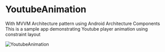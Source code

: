 # YoutubeAnimation
With MVVM Architecture pattern using Android Architecture Components This is a sample app demonstrating Youtube player animation using constraint layout 

![YoutubeAnimation](https://i.imgur.com/mkgACP4.gifv)
